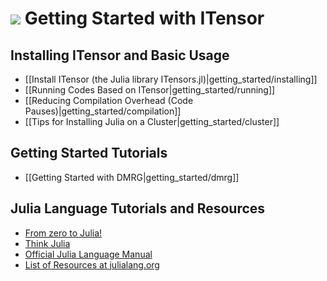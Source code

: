 # <img src="docs/VERSION/getting_started/icon.png" class="largeicon">  Getting Started with ITensor

## Installing ITensor and Basic Usage

* [[Install ITensor (the Julia library ITensors.jl)|getting_started/installing]]
* [[Running Codes Based on ITensor|getting_started/running]]
* [[Reducing Compilation Overhead (Code Pauses)|getting_started/compilation]]
* [[Tips for Installing Julia on a Cluster|getting_started/cluster]]

## Getting Started Tutorials

* [[Getting Started with DMRG|getting_started/dmrg]]


## Julia Language Tutorials and Resources

* [From zero to Julia!](https://techytok.com/from-zero-to-julia/)
* [Think Julia](https://benlauwens.github.io/ThinkJulia.jl/latest/book.html#_preface)
* [Official Julia Language Manual](https://docs.julialang.org/en) 
* [List of Resources at julialang.org](https://julialang.org/learning/)


